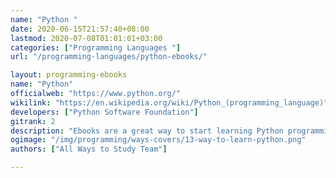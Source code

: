 ```yaml
---
name: "Python "
date: 2020-06-15T21:57:40+08:00
lastmod: 2020-07-08T01:01:01+03:00
categories: ["Programming Languages "]
url: "/programming-languages/python-ebooks/"

layout: programming-ebooks
name: "Python"
officialweb: "https://www.python.org/"
wikilink: "https://en.wikipedia.org/wiki/Python_(programming_language)"
developers: ["Python Software Foundation"]
gitrank: 2
description: "Ebooks are a great way to start learning Python programming, download and read your ebooks for Python on any device, free & paid versions are both available."
ogimage: "/img/programming/ways-covers/13-way-to-learn-python.png"
authors: ["All Ways to Study Team"]

---
```


